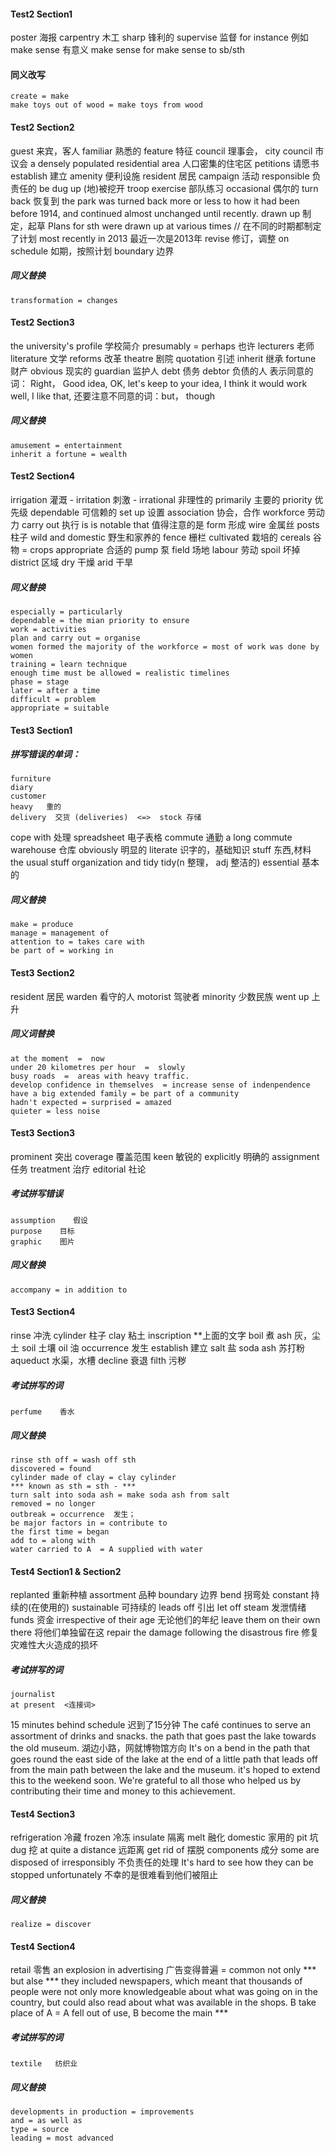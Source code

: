 #### Test2  Section1
poster   海报
carpentry   木工
sharp   锋利的
supervise   监督
for instance   例如
make sense   有意义
    make sense for
    make sense to sb/sth  
#### 同义改写
    create = make 
    make toys out of wood = make toys from wood


#### Test2  Section2
guest   来宾，客人
familiar   熟悉的
feature  特征
council   理事会，
    city council  市议会
a densely populated residential area  人口密集的住宅区
petitions   请愿书
establish   建立
amenity   便利设施
resident   居民
campaign    活动
responsible    负责任的
be dug up    (地)被挖开
troop exercise    部队练习
occasional    偶尔的
turn back   恢复到
    the park was turned back more or less to how it had been before 1914, and continued almost unchanged until recently. 
drawn up    制定，起草
    Plans for sth were drawn up at various times    // 在不同的时期都制定了计划
most recently in 2013    最近一次是2013年
revise   修订，调整
on schedule   如期，按照计划
boundary   边界
##### 同义替换
    transformation = changes

#### Test2 Section3
the university's profile  学校简介
presumably = perhaps   也许 
lecturers    老师
literature    文学
reforms   改革
theatre   剧院
quotation    引述
inherit    继承
fortune    财产
obvious    现实的
guardian   监护人
debt    债务
    debtor   负债的人
表示同意的词： Right，   Good idea,  OK,  let's keep to your idea,  I think it would work well,  I like that,
还要注意不同意的词：but， though 
##### 同义替换
    amusement = entertainment
    inherit a fortune = wealth

#### Test2 Section4
irrigation    灌溉
    - irritation  刺激
    - irrational  非理性的
primarily    主要的
priority    优先级
dependable    可信赖的
set up   设置
association   协会，合作
workforce   劳动力
carry out   执行
is is notable that    值得注意的是
form   形成
wire  金属丝
posts   柱子
wild and domestic  野生和家养的
fence   栅栏
cultivated  栽培的
cereals  谷物 = crops
appropriate 合适的
pump   泵
field   场地
labour  劳动
spoil   坏掉
district   区域
dry     干燥
arid    干旱

##### 同义替换
    especially = particularly
    dependable = the mian priority to ensure
    work = activities
    plan and carry out = organise
    women formed the majority of the workforce = most of work was done by women
    training = learn technique
    enough time must be allowed = realistic timelines
    phase = stage
    later = after a time
    difficult = problem
    appropriate = suitable


#### Test3 Section1
##### 拼写错误的单词：
    furniture
    diary
    customer
    heavy   重的
    delivery  交货 (deliveries)  <=>  stock 存储
cope with  处理
spreadsheet   电子表格
commute   通勤    a long commute
warehouse    仓库
obviously  明显的
literate   识字的，基础知识
stuff   东西,材料   the usual stuff
organization and tidy    tidy(n 整理， adj 整洁的)
essential   基本的

##### 同义替换
    make = produce
    manage = management of
    attention to = takes care with
    be part of = working in


#### Test3 Section2
resident   居民
warden   看守的人
motorist   驾驶者
minority   少数民族
went up   上升
##### 同义词替换
    at the moment  =  now
    under 20 kilometres per hour  =  slowly
    busy roads  =  areas with heavy traffic.
    develop confidence in themselves  = increase sense of indenpendence
    have a big extended family = be part of a community
    hadn't expected = surprised = amazed
    quieter = less noise 

#### Test3 Section3
prominent  突出
coverage   覆盖范围
keen   敏锐的
explicitly   明确的
assignment   任务
treatment    治疗
editorial    社论

##### 考试拼写错误
    assumption    假设
    purpose    目标
    graphic    图片

##### 同义替换
    accompany = in addition to

#### Test3 Section4
rinse     冲洗
cylinder   柱子
clay    粘土
inscription   **上面的文字
boil   煮
ash    灰，尘土
soil    土壤
oil     油
occurrence   发生
establish    建立
salt     盐
soda ash   苏打粉
aqueduct  水渠，水槽
decline  衰退
filth   污秽

##### 考试拼写的词
    perfume    香水

##### 同义替换
    rinse sth off = wash off sth
    discovered = found
    cylinder made of clay = clay cylinder 
    *** known as sth = sth - ***
    turn salt into soda ash = make soda ash from salt
    removed = no longer
    outbreak = occurrence  发生； 
    be major factors in = contribute to        
    the first time = began
    add to = along with
    water carried to A  = A supplied with water  


#### Test4 Section1 & Section2
replanted   重新种植
assortment  品种
boundary    边界
bend   拐弯处
constant   持续的(在使用的)
sustainable   可持续的
leads off   引出
let off steam   发泄情绪
funds   资金
irrespective of their age   无论他们的年纪
leave them on their own there  将他们单独留在这
repair the damage following the disastrous fire   修复灾难性大火造成的损坏

##### 考试拼写的词
    journalist
    at present  <连接词>

15 minutes behind schedule   迟到了15分钟
The café continues to serve an assortment of drinks and snacks.
the path that goes past the lake towards the old museum.        湖边小路，网就博物馆方向
It's on a bend in the path that goes round the east side of the lake
at the end of a little path that leads off from the main path between the lake and the museum.
it's hoped to extend this to the weekend soon. 
We're grateful to all those who helped us by contributing their time and money to this achievement.

#### Test4 Section3
refrigeration    冷藏
frozen           冷冻
insulate         隔离
melt             融化
domestic   家用的
pit  坑
dug   挖
at quite a distance  远距离
get rid of  摆脱
components  成分
some are disposed of irresponsibly   不负责任的处理
It's hard to see how they can be stopped unfortunately   不幸的是很难看到他们被阻止
##### 同义替换
    realize = discover

#### Test4 Section4
retail  零售
an explosion in advertising   广告变得普遍 = common
not only *** but alse ***
    they included newspapers, which meant that thousands of people were not only more knowledgeable about what was going on in the country, but could also read about what was available in the shops.
B take place of A = A fell out of use, B become the main ***
##### 考试拼写的词
    textile   纺织业

##### 同义替换
    developments in production = improvements 
    and = as well as
    type = source
    leading = most advanced
    